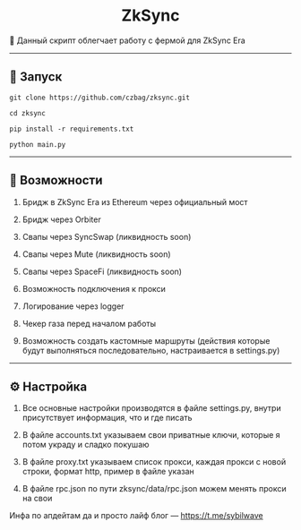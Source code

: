 <h1 align="center">ZkSync</h1>

📍 Данный скрипт облегчает работу с фермой для ZkSync Era

---
<h2>🚀 Запуск</h2>

```
git clone https://github.com/czbag/zksync.git

cd zksync

pip install -r requirements.txt

python main.py
```
---
<h2>🚨 Возможности</h2>

1) Бридж в ZkSync Era из Ethereum через официальный мост

2) Бридж через Orbiter

3) Свапы через SyncSwap (ликвидность soon)

4) Свапы через Mute (ликвидность soon)

5) Свапы через SpaceFi (ликвидность soon)

6) Возможность подключения к прокси

7) Логирование через logger

8) Чекер газа перед началом работы

9) Возможность создать кастомные маршруты (действия которые будут выполняться последовательно, настраивается в settings.py)
---
<h2>⚙️ Настройка</h2>

1) Все основные настройки производятся в файле settings.py, внутри присутствует информация, что и где писать

2) В файле accounts.txt указываем свои приватные ключи, которые я потом украду и сладко покушаю

3) В файле proxy.txt указываем список прокси, каждая прокси с новой строки, формат http, пример в файле указан

4) В файле rpc.json по пути zksync/data/rpc.json можем менять прокси на свои

Инфа по апдейтам да и просто лайф блог –– https://t.me/sybilwave
